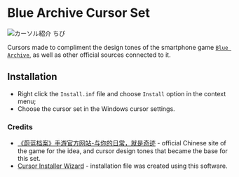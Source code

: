 # Blue Archive Cursor Set
![カーソル紹介 ちび](https://github.com/makipom/BlueArchive-Cursors/assets/118981482/4ae263fe-c4ed-4302-b690-a8248cfa2735)

Cursors made to compliment the design tones of the smartphone game [`Blue Archive`](https://en.wikipedia.org/wiki/Blue_Archive), as well as other official sources connected to it.

## Installation
* Right click the `Install.inf` file and choose `Install` option in the context menu;
* Choose the cursor set in the Windows cursor settings.

### Credits
* [《蔚蓝档案》手游官方网站-与你的日常，就是奇迹](bluearchive-cn.com) - official Chinese site of the game for the idea, and cursor design tones that became the base for this set.
* [Cursor Installer Wizard](https://github.com/iamtalhaasghar/windows-mouse-cursor-installer-wizard) - installation file was created using this software.
